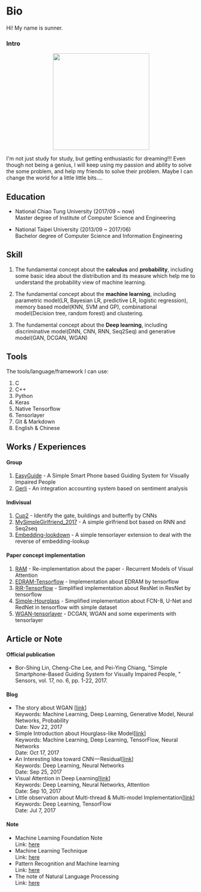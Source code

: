 # Bio

Hi! My name is sunner. 

### Intro

<p align="center">
  <img src="https://avatars0.githubusercontent.com/u/11500871?s=400&v=4" width=256 height=256/>
</p> 

I'm not just study for study, but getting enthusiastic for dreaming!!! Even though not being a genius, I will keep using my passion and ability to solve the some problem, and help my friends to solve their problem. Maybe I can change the world for a little little bits....

Education
---

* National Chiao Tung University (2017/09 ~ now)    
Master degree of Institute of Computer Science and Engineering 

* National Taipei University  (2013/09 ~ 2017/06)    
Bachelor degree of Computer Science and Information Engineering 

Skill
---
1. The fundamental concept about the **calculus** and **probability**, including some basic idea about the distribution and its measure which help me to understand the probability view of machine learning. 

2. The fundamental concept about the **machine learning**, including parametric model(LR, Bayesian LR, predictive LR, logistic regression), memory based model(KNN, SVM and GP), combinational model(Decision tree, random forest) and clustering.    

3. The fundamental concept about the **Deep learning**, including discriminative model(DNN, CNN, RNN, Seq2Seq) and generative model(GAN, DCGAN, WGAN)     

Tools 
---
The tools/language/framework I can use:

1. C
2. C++
3. Python
4. Keras
5. Native Tensorflow
6. Tensorlayer
7. Git & Markdown
8. English & Chinese

Works / Experiences
---
#### Group

1. [EasyGuide](https://github.com/SunnerLi/Easy-Guide) - A Simple Smart Phone based Guiding System for Visually Impaired People 
2. [Gerli](https://github.com/SunnerLi/Gerli) - An integration accounting system based on sentiment analysis

#### Indivisual
1. [Cup2](https://github.com/SunnerLi/Cup2) - Identify the gate, buildings and butterfly by CNNs 
2. [MySimpleGirlfriend_2017](https://github.com/SunnerLi/MySimpleGirlfriend_2017) -  A simple girlfriend bot based on RNN and Seq2seq 
3. [Embedding-lookdown](https://github.com/SunnerLi/Embedding-lookdown) - A simple tensorlayer extension to deal with the reverse of embedding-lookup

#### Paper concept implementation

1. [RAM](https://github.com/SunnerLi/RAM) -  Re-implementation about the paper - Recurrent Models of Visual Attention 
2. [EDRAM-Tensorflow](https://github.com/SunnerLi/EDRAM-Tensorflow) -  Implementation about EDRAM by tensorflow 
3. [RiR-Tensorflow](https://github.com/SunnerLi/RiR-Tensorflow) -  Simplified implementation about ResNet in ResNet by tensorflow 
4. [Simple-Hourglass](https://github.com/SunnerLi/Simple-Hourglass) -  Simplified implementation about FCN-8, U-Net and RedNet in tensorflow with simple dataset 
5. [WGAN-tensorlayer](https://github.com/SunnerLi/WGAN-tensorlayer) -  DCGAN, WGAN and some experiments with tensorlayer 


Article or Note
---
#### Official publication
* Bor-Shing Lin, Cheng-Che Lee, and Pei-Ying Chiang, "Simple Smartphone-Based Guiding System for Visually Impaired People, " Sensors, vol. 17, no. 6, pp. 1-22, 2017.     

#### Blog
* The story about WGAN [[link](https://medium.com/@sunnerli/the-story-about-wgan-784be5acd84c)]       
Keywords: Machine Learning, Deep Learning, Generative Model, Neural Networks, Probability    
Date: Nov 22, 2017    
* Simple Introduction about Hourglass-like Model[[link](https://medium.com/@sunnerli/simple-introduction-about-hourglass-like-model-11ee7c30138)]          
Keywords: Machine Learning, Deep Learning, TensorFlow, Neural Networks        
Date: Oct 17, 2017       
* An Interesting Idea toward CNN — Residual[[link](https://medium.com/@sunnerli/an-interesting-idea-toward-cnn-residual-4bb54040b9a)]         
Keywords: Deep Learning, Neural Networks        
Date: Sep 25, 2017          
* Visual Attention in Deep Learning[[link](https://medium.com/@sunnerli/visual-attention-in-deep-learning-77653f611855)]       
Keywords: Deep Learning, Neural Networks, Attention       
Date: Sep 10, 2017       
* Little observation about Multi-thread & Multi-model Implementation[[link](https://medium.com/@sunnerli/little-observation-about-multi-thread-multi-model-implementation-b4811654fb8f)]        
Keywords: Deep Learning, TensorFlow        
Date: Jul 7, 2017

#### Note
* Machine Learning Foundation Note    
Link: [here](https://sunnerli.gitbooks.io/test-book/content/)      
* Machine Learning Technique     
Link: [here](https://sunnerli.gitbooks.io/test-book-also/content/)      
* Pattern Recognition and Machine learning        
Link: [here](https://sunnerli.gitbooks.io/prml/content/)       
* The note of Natural Language Processing      
Link: [here](https://sunnerli.gitbooks.io/test-book4/content/)     